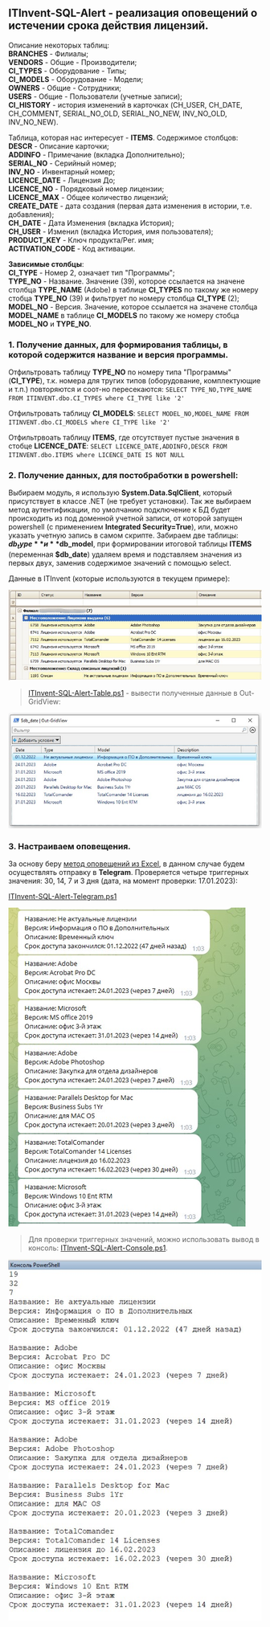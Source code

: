 ## ITInvent-SQL-Alert - реализация оповещений о истечении срока действия лицензий.

Описание некоторых таблиц: \
**BRANCHES** - Филиалы; \
**VENDORS** - Общие - Производители; \
**CI_TYPES** - Оборудование - Типы; \
**CI_MODELS** - Оборудование - Модели; \
**OWNERS** - Общие - Сотрудники; \
**USERS** - Общие - Пользователи (учетные записи); \
**CI_HISTORY** - история изменений в карточках (CH_USER, CH_DATE, CH_COMMENT, SERIAL_NO_OLD, SERIAL_NO_NEW, INV_NO_OLD, INV_NO_NEW).

Таблица, которая нас интересует - **ITEMS**. Содержимое столбцов: \
**DESCR** - Описание карточки; \
**ADDINFO** - Примечание (вкладка Дополнительно); \
**SERIAL_NO** - Серийный номер; \
**INV_NO** - Инвентарный номер; \
**LICENCE_DATE** - Лицензия До; \
**LICENCE_NO** - Порядковый номер лицензии; \
**LICENCE_MAX** - Общее количество лицензий; \
**CREATE_DATE** - дата создания (первая дата изменения в истории, т.е. добавления); \
**CH_DATE** - Дата Изменения (вкладка История); \
**CH_USER** - Изменил (вкладка История, имя пользователя); \
**PRODUCT_KEY** - Ключ продукта/Рег. имя; \
**ACTIVATION_CODE** - Код активации.

**Зависимые столбцы**: \
**CI_TYPE** - Номер 2, означает тип "Программы"; \
**TYPE_NO** - Название. Значение (39), которое ссылается на значене столбца **TYPE_NAME** (Adobe) в таблице **CI_TYPES** по такому же номеру стобца **TYPE_NO** (39) и фильтрует по номеру столбца **CI_TYPE** (2); \
**MODEL_NO** - Версия. Значение, которое ссылается на значене столбца **MODEL_NAME** в таблице **CI_MODELS** по такому же номеру стобца **MODEL_NO** и **TYPE_NO**.

### 1. Получение данных, для формирования таблицы, в которой содержится название и версия программы.
Отфильтровать таблицу **TYPE_NO** по номеру типа "Программы" (**CI_TYPE**), т.к. номера для тругих типов (оборудование, комплектующие и т.п.) повторяются и соот-но пересекаются:
` SELECT TYPE_NO,TYPE_NAME FROM ITINVENT.dbo.CI_TYPES where CI_TYPE like '2' `

Отфильтровать таблицу **CI_MODELS**:
` SELECT MODEL_NO,MODEL_NAME FROM ITINVENT.dbo.CI_MODELS where CI_TYPE like '2' `

Отфильтрвоать таблицу **ITEMS**, где отсутствует пустые значения в стобце **LICENCE_DATE**:
` SELECT LICENCE_DATE,ADDINFO,DESCR FROM ITINVENT.dbo.ITEMS where LICENCE_DATE IS NOT NULL `

### 2. Получение данных, для постобработки в powershell:
Выбираем модуль, я использую **System.Data.SqlClient**, который присутствует в классе .NET (не требует установки). Так же выбираем метод аутентификации, по умолчанию подключение к БД будет происходить из под доменной учетной записи, от которой запущен powershell (с применением **Integrated Security=True**), или, можно указать учетную запись в самом скрипте. Забираем две таблицы: **$db_type** и **$db_model**, при формировании итоговой таблицы **ITEMS** (переменная **$db_date**) удаляем время и подставляем значения из первых двух, заменив содержимое значений с помощью select.

Данные в ITInvent (которые используются в текущем примере):

![Image alt](https://github.com/Lifailon/ITInvent-SQL-Alert/blob/rsa/Screen/ITInvent.jpg)

> [ITInvent-SQL-Alert-Table.ps1](https://github.com/Lifailon/ITInvent-SQL-Alert/blob/rsa/Scripts-Public/ITInvent-SQL-Alert-Table.ps1) - вывести полученные данные в Out-GridView:

![Image alt](https://github.com/Lifailon/ITInvent-SQL-Alert/blob/rsa/Screen/Table.jpg)

### 3. Настраиваем оповещения.

За основу беру [метод оповещений из Excel](https://github.com/Lifailon/Excel-Date-Report), в данном случае будем осуществлять отправку в **Telegram**. Проверяется четыре триггерных значения: 30, 14, 7 и 3 дня (дата, на момент проверки: 17.01.2023):

[ITInvent-SQL-Alert-Telegram.ps1](https://github.com/Lifailon/ITInvent-SQL-Alert/blob/rsa/Scripts-Public/ITInvent-SQL-Alert-Telegram.ps1)

![Image alt](https://github.com/Lifailon/ITInvent-SQL-Alert/blob/rsa/Screen/Telegram.jpg)

> Для проверки триггерных значений, можно использовать вывод в консоль: [ITInvent-SQL-Alert-Console.ps1](https://github.com/Lifailon/ITInvent-SQL-Alert/blob/rsa/Scripts-Public/ITInvent-SQL-Alert-Console.ps1).

![Image alt](https://github.com/Lifailon/ITInvent-SQL-Alert/blob/rsa/Screen/Console.jpg)

